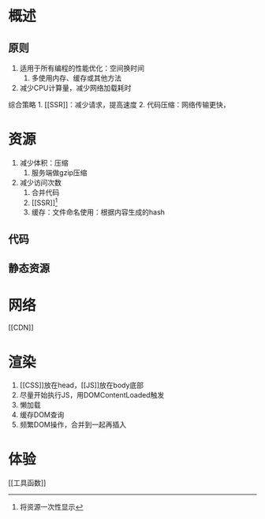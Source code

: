# 概述
## 原则
1. 适用于所有编程的性能优化：空间换时间
	1. 多使用内存、缓存或其他方法
2. 减少CPU计算量，减少网络加载耗时

综合策略
	1. [[SSR]]：减少请求，提高速度
	2. 代码压缩：网络传输更快，
# 资源
1. 减少体积：压缩
	1. 服务端做gzip压缩
2. 减少访问次数
	1. 合并代码
	2. [[SSR]][^1] 
	3. 缓存：文件命名使用：根据内容生成的hash
## 代码

## 静态资源

# 网络
[[CDN]] 

# 渲染
1. [[CSS]]放在head，[[JS]]放在body底部
2. 尽量开始执行JS，用DOMContentLoaded触发
3. 懒加载
4. 缓存DOM查询
5. 频繁DOM操作，合并到一起再插入

# 体验
[[工具函数]] 

[^1]: 将资源一次性显示